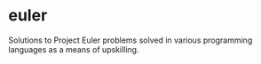 # euler
Solutions to Project Euler problems solved in various programming languages as a means of upskilling.
